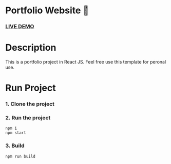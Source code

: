 # Portfolio Website :page_with_curl:

### [LIVE DEMO](https://achyutghosh.github.io/personal-site/)


# Description
This is a portfolio project in React JS. Feel free use this template for peronal use.

# Run Project
### 1. Clone the project

### 2. Run the project
```shell
npm i
npm start
```

### 3. Build
```shell
npm run build
```
